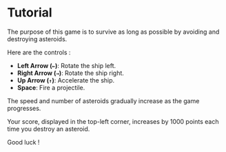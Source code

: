 # Tutorial

The purpose of this game is to survive as long as possible by avoiding and destroying asteroids.

Here are the controls :
- **Left Arrow (`←`)**: Rotate the ship left.
- **Right Arrow (`→`)**: Rotate the ship right.
- **Up Arrow (`↑`)**: Accelerate the ship.
- **Space**: Fire a projectile.

The speed and number of asteroids gradually increase as the game progresses.

Your score, displayed in the top-left corner, increases by 1000 points each time you destroy an asteroid.

Good luck !